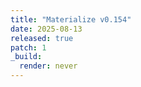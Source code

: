 ```yaml
---
title: "Materialize v0.154"
date: 2025-08-13
released: true
patch: 1
_build:
  render: never
---
```

